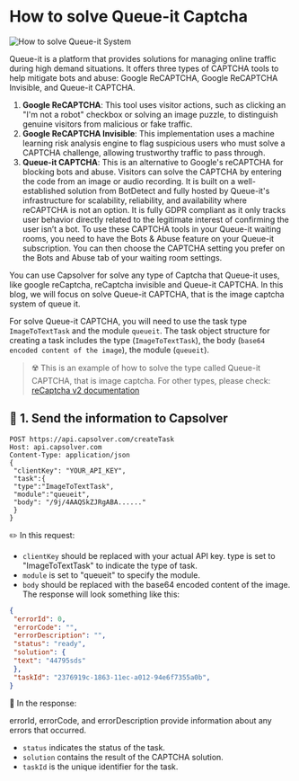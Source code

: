 # How to solve Queue-it Captcha
![How to solve Queue-it System](https://assets.capsolver.com/prod/images/post/2023-07-18/480f08a8-ab19-4aee-bf28-b680757327b4.png)


Queue-it is a platform that provides solutions for managing online traffic during high demand situations. It offers three types of CAPTCHA tools to help mitigate bots and abuse: Google ReCAPTCHA, Google ReCAPTCHA Invisible, and Queue-it CAPTCHA.

1. **Google ReCAPTCHA**: This tool uses visitor actions, such as clicking an "I'm not a robot" checkbox or solving an image puzzle, to distinguish genuine visitors from malicious or fake traffic.
2. **Google ReCAPTCHA Invisible**: This implementation uses a machine learning risk analysis engine to flag suspicious users who must solve a CAPTCHA challenge, allowing trustworthy traffic to pass through.
3. **Queue-it CAPTCHA**: This is an alternative to Google's reCAPTCHA for blocking bots and abuse. Visitors can solve the CAPTCHA by entering the code from an image or audio recording. It is built on a well-established solution from BotDetect and fully hosted by Queue-it's infrastructure for scalability, reliability, and availability where reCAPTCHA is not an option. It is fully GDPR compliant as it only tracks user behavior directly related to the legitimate interest of confirming the user isn’t a bot.
To use these CAPTCHA tools in your Queue-it waiting rooms, you need to have the Bots & Abuse feature on your Queue-it subscription. You can then choose the CAPTCHA setting you prefer on the Bots and Abuse tab of your waiting room settings.

You can use Capsolver for solve any type of Captcha that Queue-it uses, like google reCaptcha, reCaptcha invisible and Queue-it CAPTCHA.
In this blog, we will focus on solve Queue-it CAPTCHA, that is the image captcha system of queue it.

For solve Queue-it CAPTCHA, you will need to use the task type `ImageToTextTask` and the module ``queueit``. 
The task object structure for creating a task includes the type (`ImageToTextTask`), the body (`base64 encoded content of the image`), the module (`queueit`).

> ☢️ This is an example of how to solve the type called Queue-it CAPTCHA, that is image captcha.
For other types, please check: [reCaptcha v2 documentation](https://docs.capsolver.com/guide/captcha/ReCaptchaV2.html)

## 🤠 1. Send the information to Capsolver

```http
POST https://api.capsolver.com/createTask
Host: api.capsolver.com
Content-Type: application/json
{
 "clientKey": "YOUR_API_KEY",
 "task":{
 "type":"ImageToTextTask",
 "module":"queueit",
 "body": "/9j/4AAQSkZJRgABA......" 
 }
}

```

✏️ In this request:

- `clientKey` should be replaced with your actual API key.
type is set to "ImageToTextTask" to indicate the type of task.
- `module` is set to "queueit" to specify the module.
- `body` should be replaced with the base64 encoded content of the image.
The response will look something like this:
```json
{
 "errorId": 0,
 "errorCode": "",
 "errorDescription": "",
 "status": "ready",
 "solution": {
 "text": "44795sds"
 },
 "taskId": "2376919c-1863-11ec-a012-94e6f7355a0b",
}
```
📍 In the response:

errorId, errorCode, and errorDescription provide information about any errors that occurred.
- `status` indicates the status of the task.
- `solution` contains the result of the CAPTCHA solution.
- `taskId` is the unique identifier for the task.
 
 
     